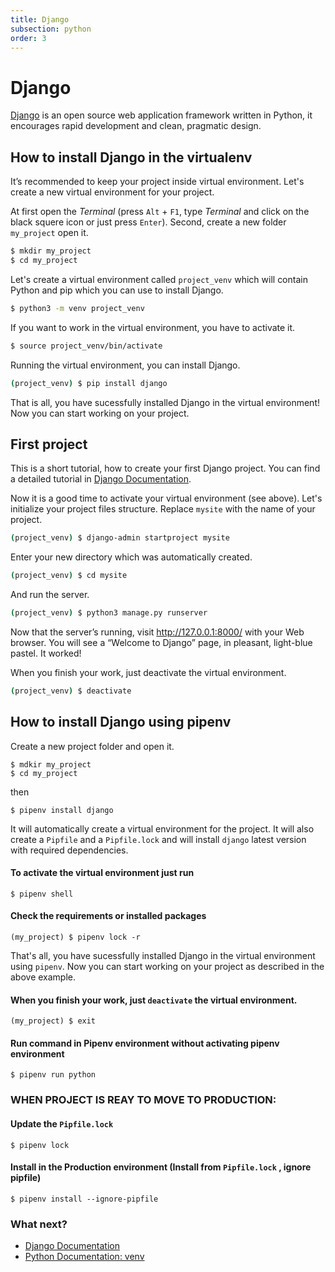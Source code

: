 ```yaml
---
title: Django
subsection: python
order: 3
---
```


# Django
[Django](https://www.djangoproject.com/) is an open source web application framework written in Python, it encourages rapid development and clean, pragmatic design.

## How to install Django in the virtualenv
It’s recommended to keep your project inside virtual environment. Let's create a new virtual environment for your project.

At first open the _Terminal_ (press `Alt` + `F1`, type _Terminal_ and click on the black squere icon or just press `Enter`). Second, create a new folder `my_project` open it.

```bash
$ mkdir my_project
$ cd my_project
```

Let's create a virtual environment called `project_venv` which will contain Python and pip which you can use to install Django.

```bash
$ python3 -m venv project_venv
```

If you want to work in the virtual environment, you have to activate it.

```bash
$ source project_venv/bin/activate
```

Running the virtual environment, you can install Django.

```bash
(project_venv) $ pip install django
```
That is all, you have sucessfully installed Django in the virtual environment! Now you can start working on your project.

## First project

This is a short tutorial, how to create your first Django project. You can find a detailed tutorial in [Django Documentation](https://docs.djangoproject.com/en/1.10/intro/tutorial01/).

Now it is a good time to activate your virtual environment (see above). Let's initialize your project files structure. Replace `mysite` with the name of your project.

```bash
(project_venv) $ django-admin startproject mysite
```

Enter your new directory which was automatically created.

```bash
(project_venv) $ cd mysite
```

And run the server.

```bash
(project_venv) $ python3 manage.py runserver
```

Now that the server’s running, visit http://127.0.0.1:8000/ with your Web browser. You will see a “Welcome to Django” page, in pleasant, light-blue pastel. It worked!


When you finish your work, just deactivate the virtual environment.

```bash
(project_venv) $ deactivate
```


## How to install Django using pipenv
Create a new project folder and open it.

```
$ mdkir my_project
$ cd my_project
```
then 

```
$ pipenv install django
```

It will automatically create a virtual environment for the project. It will also create a `Pipfile` and a `Pipfile.lock` and will install `django` latest version with required dependencies.

#### To activate the virtual environment just run

```
$ pipenv shell
```

#### Check the requirements or installed packages

```
(my_project) $ pipenv lock -r
```

That's all, you have sucessfully installed Django in the virtual environment using `pipenv`. Now you can start working on your project as described in the above example.

#### When you finish your work, just `deactivate` the virtual environment.

```
(my_project) $ exit
```

#### Run command in Pipenv environment without activating pipenv environment

```
$ pipenv run python
```

### WHEN PROJECT IS REAY TO MOVE TO PRODUCTION:

#### Update the `Pipfile.lock`

```
$ pipenv lock
```

#### Install in the Production environment (Install from `Pipfile.lock` , ignore pipfile)

```
$ pipenv install --ignore-pipfile
```

### What next?

 * [Django Documentation](https://docs.djangoproject.com/)
 * [Python Documentation: venv](https://docs.python.org/3/library/venv.html#module-venv)
